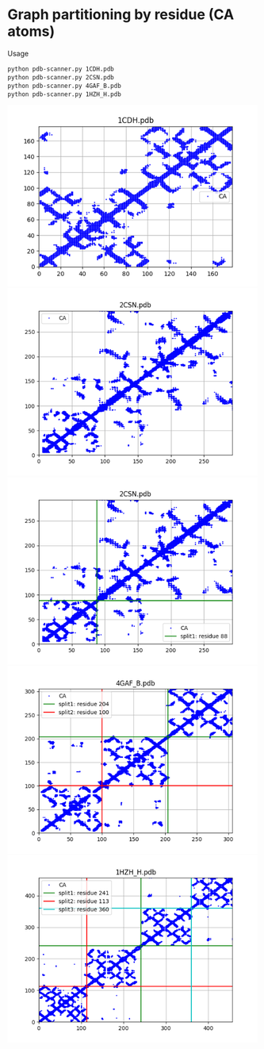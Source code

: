 # Graph partitioning by residue (CA atoms)

Usage

```bash
python pdb-scanner.py 1CDH.pdb
python pdb-scanner.py 2CSN.pdb
python pdb-scanner.py 4GAF_B.pdb
python pdb-scanner.py 1HZH_H.pdb
```

![alt](output/1CDH.png)
![alt](output/2CSN.png)
![alt](output/2CSN_DOMAK.png)
![alt](output/4GAF_B.png)
![alt](output/1HZH_H.png)
